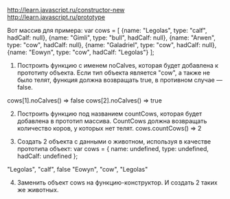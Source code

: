 http://learn.javascript.ru/constructor-new
http://learn.javascript.ru/prototype


Вот массив для примера: 
var cows = [
  {name: "Legolas", type: "calf", hadCalf: null},
  {name: "Gimli", type: "bull", hadCalf: null},
  {name: "Arwen", type: "cow", hadCalf: null},
  {name: "Galadriel", type: "cow", hadCalf: null},
  {name: "Eowyn", type: "cow", hadCalf: "Legolas"}
];

1. Построить функцию с именем noCalves, которая будет добавлена к прототипу объекта. Если тип объекта является "cow", а также не было телят, функция должна возвращать true, в противном случае — false.

cows[1].noCalves() => false
cows[2].noCalves() => true

2. Построить функцию под названием countCows, которая будет добавлена в прототип массива. CountCows должна возвращать количество коров, у которых нет телят. 
сows.countCows() => 2

3. Создать 2 объекта с данными о животном, используя в качестве прототипа объект: 
var cows = {
  name: undefined,
  type: undefined,
  hadCalf: undefined
};

"Legolas", "calf", false
"Eowyn", "cow", "Legolas"

4. Заменить объект cows на функцию-конструктор. И создать 2 таких же животных.